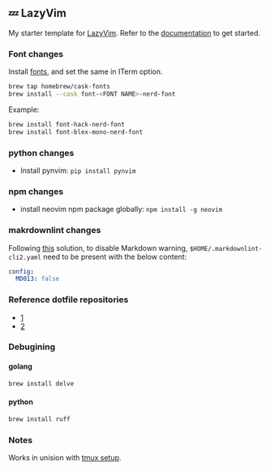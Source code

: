 ## 💤 LazyVim

My starter template for [LazyVim](https://github.com/LazyVim/LazyVim). Refer to the [documentation](https://lazyvim.github.io/installation) to get started.

### Font changes

Install [fonts](https://www.nerdfonts.com/#home), and set the same in ITerm option.

```zsh
brew tap homebrew/cask-fonts
brew install --cask font-<FONT NAME>-nerd-font
```

Example:

```zsh
brew install font-hack-nerd-font
brew install font-blex-mono-nerd-font
```

### python changes

- Install pynvim: `pip install pynvim`

### npm changes

- install neovim npm package globally: `npm install -g neovim`

### makrdownlint changes

Following [this](https://github.com/LazyVim/LazyVim/discussions/4094) solution, to disable Markdown warning, `$HOME/.markdownlint-cli2.yaml` need to be present with the below content:

```yaml
config:
  MD013: false
```

### Reference dotfile repositories

- [1](https://github.com/omerxx/dotfiles)
- [2](https://github.com/typecraft-dev/dotfiles)

### Debugining

#### golang

```zsh
brew install delve
```

#### python

```zsh
brew install ruff
```

### Notes

Works in unision with [tmux setup](https://github.com/sukantamaikap/my.tmux).
